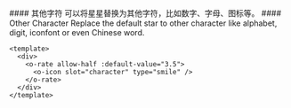<cn>
#### 其他字符
可以将星星替换为其他字符，比如数字、字母、图标等。
</cn>

<us>
#### Other Character
Replace the default star to other character like alphabet, digit, iconfont or even Chinese word.
</us>

```vue
<template>
  <div>
    <o-rate allow-half :default-value="3.5">
      <o-icon slot="character" type="smile" />
    </o-rate>
  </div>
</template>
```

